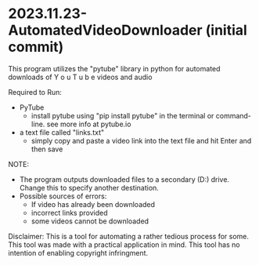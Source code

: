 # 2023.11.23-AutomatedVideoDownloader (initial commit)

This program utilizes the "pytube" library in python for automated downloads of   Y o u T u b e   videos and audio

Required to Run:
* PyTube
  - install pytube using "pip install pytube" in the terminal or command-line. see more info at pytube.io
* a text file called "links.txt"
  - simply copy and paste a video link into the text file and hit Enter and then save 

NOTE: 
* The program outputs downloaded files to a secondary (D:) drive. Change this to specify another destination.
* Possible sources of errors:
  * If video has already been downloaded
  * incorrect links provided
  * some videos cannot be downloaded


Disclaimer: This is a tool for automating a rather tedious process for some. This tool was made with a practical application in mind. This tool has no intention of enabling copyright infringment. 
